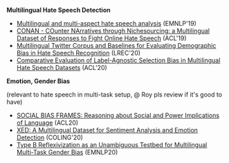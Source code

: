 **Multilingual Hate Speech Detection**
-  [Multilingual and multi-aspect hate speech analysis](https://arxiv.org/pdf/1908.11049) (EMNLP'19)
- [CONAN - COunter NArratives through Nichesourcing: a Multilingual Dataset of Responses to Fight Online Hate Speech](https://www.aclweb.org/anthology/P19-1271.pdf) (ACL'19)
- [Multilingual Twitter Corpus and Baselines for Evaluating Demographic Bias in Hate Speech Recognition](https://www.aclweb.org/anthology/2020.lrec-1.180.pdf) (LREC'20)
- [Comparative Evaluation of Label-Agnostic Selection Bias in Multilingual Hate Speech Datasets](https://www.aclweb.org/anthology/2020.emnlp-main.199.pdf) (ACL'20)


**Emotion, Gender Bias**

(relevant to hate speech in multi-task setup, @ Roy pls review if it's good to have)
- [SOCIAL BIAS FRAMES: Reasoning about Social and Power Implications of Language](https://www.aclweb.org/anthology/2020.acl-main.486.pdf) (ACL20)
- [XED: A Multilingual Dataset for Sentiment Analysis and Emotion Detection](https://www.aclweb.org/anthology/2020.coling-main.575.pdf) (COLING'20)
- [Type B Reflexivization as an Unambiguous Testbed for Multilingual Multi-Task Gender Bias](https://www.aclweb.org/anthology/2020.emnlp-main.209.pdf) (EMNLP20)
